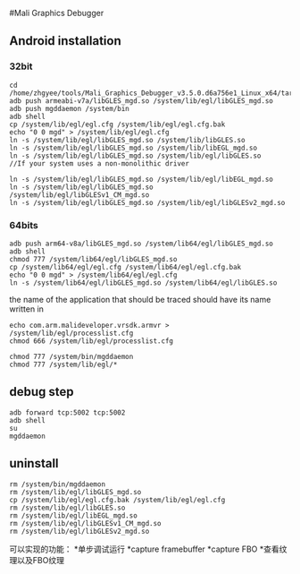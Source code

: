 #Mali Graphics Debugger

## Android installation
### 32bit
```
cd /home/zhgyee/tools/Mali_Graphics_Debugger_v3.5.0.d6a756e1_Linux_x64/target/android/arm
adb push armeabi-v7a/libGLES_mgd.so /system/lib/egl/libGLES_mgd.so
adb push mgddaemon /system/bin
adb shell
cp /system/lib/egl/egl.cfg /system/lib/egl/egl.cfg.bak
echo "0 0 mgd" > /system/lib/egl/egl.cfg
ln -s /system/lib/egl/libGLES_mgd.so /system/lib/libGLES.so
ln -s /system/lib/egl/libGLES_mgd.so /system/lib/libEGL_mgd.so
ln -s /system/lib/egl/libGLES_mgd.so /system/lib/egl/libGLES.so
//If your system uses a non-monolithic driver

ln -s /system/lib/egl/libGLES_mgd.so /system/lib/egl/libEGL_mgd.so
ln -s /system/lib/egl/libGLES_mgd.so /system/lib/egl/libGLESv1_CM_mgd.so
ln -s /system/lib/egl/libGLES_mgd.so /system/lib/egl/libGLESv2_mgd.so
```
### 64bits
```
adb push arm64-v8a/libGLES_mgd.so /system/lib64/egl/libGLES_mgd.so
adb shell
chmod 777 /system/lib64/egl/libGLES_mgd.so
cp /system/lib64/egl/egl.cfg /system/lib64/egl/egl.cfg.bak
echo "0 0 mgd" > /system/lib64/egl/egl.cfg
ln -s /system/lib64/egl/libGLES_mgd.so /system/lib64/egl/libGLES.so
```
the name of the application that should be traced should have its name written in 
```
echo com.arm.malideveloper.vrsdk.armvr > /system/lib/egl/processlist.cfg
chmod 666 /system/lib/egl/processlist.cfg

chmod 777 /system/bin/mgddaemon
chmod 777 /system/lib/egl/*
```

## debug step
```
adb forward tcp:5002 tcp:5002
adb shell
su
mgddaemon
```

## uninstall
```
rm /system/bin/mgddaemon
rm /system/lib/egl/libGLES_mgd.so
cp /system/lib/egl/egl.cfg.bak /system/lib/egl/egl.cfg
rm /system/lib/egl/libGLES.so
rm /system/lib/egl/libEGL_mgd.so
rm /system/lib/egl/libGLESv1_CM_mgd.so
rm /system/lib/egl/libGLESv2_mgd.so

```
可以实现的功能：
*单步调试运行
*capture framebuffer
*capture FBO
*查看纹理以及FBO纹理
